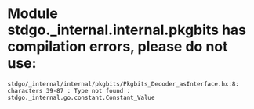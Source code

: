 # Module stdgo._internal.internal.pkgbits has compilation errors, please do not use:
```
stdgo/_internal/internal/pkgbits/Pkgbits_Decoder_asInterface.hx:8: characters 39-87 : Type not found : stdgo._internal.go.constant.Constant_Value

```


